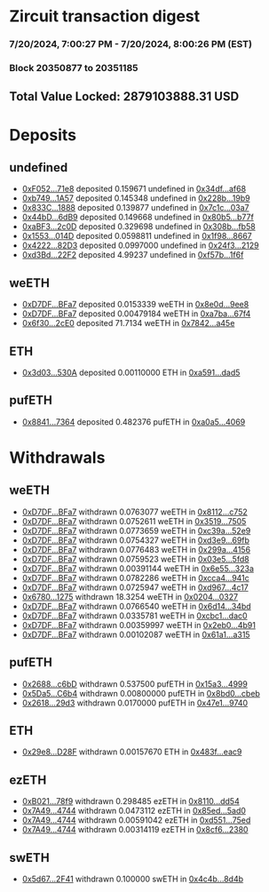 # Zircuit transaction digest
### 7/20/2024, 7:00:27 PM - 7/20/2024, 8:00:26 PM (EST)
### Block 20350877 to 20351185

## Total Value Locked: 2879103888.31 USD

# Deposits
## undefined
- [0xF052...71e8](https://etherscan.io/address/0xF05246de5fA7f8Ea42c5A7FC82f954C2609B71e8) deposited 0.159671 undefined in [0x34df...af68](https://etherscan.io/tx/0xF05246de5fA7f8Ea42c5A7FC82f954C2609B71e8)
- [0xb749...1A57](https://etherscan.io/address/0xb749B51390A77F9b409661E82377BBc111001A57) deposited 0.145348 undefined in [0x228b...19b9](https://etherscan.io/tx/0xb749B51390A77F9b409661E82377BBc111001A57)
- [0x833C...1888](https://etherscan.io/address/0x833C62D4E87eF664947B15Fd97B2cC31B41e1888) deposited 0.139877 undefined in [0x7c1c...03a7](https://etherscan.io/tx/0x833C62D4E87eF664947B15Fd97B2cC31B41e1888)
- [0x44bD...6dB9](https://etherscan.io/address/0x44bD2B834926b2d3586dF936a08765C532616dB9) deposited 0.149668 undefined in [0x80b5...b77f](https://etherscan.io/tx/0x44bD2B834926b2d3586dF936a08765C532616dB9)
- [0xaBF3...2c0D](https://etherscan.io/address/0xaBF3fa3C20D6Ca0A93fa3eFB2cf7eb838eb32c0D) deposited 0.329698 undefined in [0x308b...fb58](https://etherscan.io/tx/0xaBF3fa3C20D6Ca0A93fa3eFB2cf7eb838eb32c0D)
- [0x1553...014D](https://etherscan.io/address/0x15534eD9bc05599E807ada20dBd78A8488aa014D) deposited 0.0598811 undefined in [0x1f98...8667](https://etherscan.io/tx/0x15534eD9bc05599E807ada20dBd78A8488aa014D)
- [0x4222...82D3](https://etherscan.io/address/0x42223c629Ce1ebF184076fD4eB891EdB95a782D3) deposited 0.0997000 undefined in [0x24f3...2129](https://etherscan.io/tx/0x42223c629Ce1ebF184076fD4eB891EdB95a782D3)
- [0xd3Bd...22F2](https://etherscan.io/address/0xd3BdEcF469642C11c2bf07b9E8bF5A8AC8eF22F2) deposited 4.99237 undefined in [0xf57b...1f6f](https://etherscan.io/tx/0xd3BdEcF469642C11c2bf07b9E8bF5A8AC8eF22F2)
## weETH
- [0xD7DF...BFa7](https://etherscan.io/address/0xD7DF7E085214743530afF339aFC420c7c720BFa7) deposited 0.0153339 weETH in [0x8e0d...9ee8](https://etherscan.io/tx/0xD7DF7E085214743530afF339aFC420c7c720BFa7)
- [0xD7DF...BFa7](https://etherscan.io/address/0xD7DF7E085214743530afF339aFC420c7c720BFa7) deposited 0.00479184 weETH in [0xa7ba...67f4](https://etherscan.io/tx/0xD7DF7E085214743530afF339aFC420c7c720BFa7)
- [0x6f30...2cE0](https://etherscan.io/address/0x6f302288A5E693B247fbf9a3c1A21c9f7d4e2cE0) deposited 71.7134 weETH in [0x7842...a45e](https://etherscan.io/tx/0x6f302288A5E693B247fbf9a3c1A21c9f7d4e2cE0)
## ETH
- [0x3d03...530A](https://etherscan.io/address/0x3d030547DC33855FCd25f1167a3D2AB6473b530A) deposited 0.00110000 ETH in [0xa591...dad5](https://etherscan.io/tx/0x3d030547DC33855FCd25f1167a3D2AB6473b530A)
## pufETH
- [0x8841...7364](https://etherscan.io/address/0x8841D690193eA32E153075da4f3de1C57e1d7364) deposited 0.482376 pufETH in [0xa0a5...4069](https://etherscan.io/tx/0x8841D690193eA32E153075da4f3de1C57e1d7364)
# Withdrawals
## weETH
- [0xD7DF...BFa7](https://etherscan.io/address/0xD7DF7E085214743530afF339aFC420c7c720BFa7) withdrawn 0.0763077 weETH in [0x8112...c752](https://etherscan.io/tx/0xD7DF7E085214743530afF339aFC420c7c720BFa7)
- [0xD7DF...BFa7](https://etherscan.io/address/0xD7DF7E085214743530afF339aFC420c7c720BFa7) withdrawn 0.0752611 weETH in [0x3519...7505](https://etherscan.io/tx/0xD7DF7E085214743530afF339aFC420c7c720BFa7)
- [0xD7DF...BFa7](https://etherscan.io/address/0xD7DF7E085214743530afF339aFC420c7c720BFa7) withdrawn 0.0773659 weETH in [0xc39a...52e9](https://etherscan.io/tx/0xD7DF7E085214743530afF339aFC420c7c720BFa7)
- [0xD7DF...BFa7](https://etherscan.io/address/0xD7DF7E085214743530afF339aFC420c7c720BFa7) withdrawn 0.0754327 weETH in [0xd3e9...69fb](https://etherscan.io/tx/0xD7DF7E085214743530afF339aFC420c7c720BFa7)
- [0xD7DF...BFa7](https://etherscan.io/address/0xD7DF7E085214743530afF339aFC420c7c720BFa7) withdrawn 0.0776483 weETH in [0x299a...4156](https://etherscan.io/tx/0xD7DF7E085214743530afF339aFC420c7c720BFa7)
- [0xD7DF...BFa7](https://etherscan.io/address/0xD7DF7E085214743530afF339aFC420c7c720BFa7) withdrawn 0.0759523 weETH in [0x03e5...5fd8](https://etherscan.io/tx/0xD7DF7E085214743530afF339aFC420c7c720BFa7)
- [0xD7DF...BFa7](https://etherscan.io/address/0xD7DF7E085214743530afF339aFC420c7c720BFa7) withdrawn 0.00391144 weETH in [0x6e55...323a](https://etherscan.io/tx/0xD7DF7E085214743530afF339aFC420c7c720BFa7)
- [0xD7DF...BFa7](https://etherscan.io/address/0xD7DF7E085214743530afF339aFC420c7c720BFa7) withdrawn 0.0782286 weETH in [0xcca4...941c](https://etherscan.io/tx/0xD7DF7E085214743530afF339aFC420c7c720BFa7)
- [0xD7DF...BFa7](https://etherscan.io/address/0xD7DF7E085214743530afF339aFC420c7c720BFa7) withdrawn 0.0725947 weETH in [0xd967...4c17](https://etherscan.io/tx/0xD7DF7E085214743530afF339aFC420c7c720BFa7)
- [0x6780...1275](https://etherscan.io/address/0x6780b022B71AF20BE47Ab9991eED903cB7151275) withdrawn 18.3254 weETH in [0x0204...0327](https://etherscan.io/tx/0x6780b022B71AF20BE47Ab9991eED903cB7151275)
- [0xD7DF...BFa7](https://etherscan.io/address/0xD7DF7E085214743530afF339aFC420c7c720BFa7) withdrawn 0.0766540 weETH in [0x6d14...34bd](https://etherscan.io/tx/0xD7DF7E085214743530afF339aFC420c7c720BFa7)
- [0xD7DF...BFa7](https://etherscan.io/address/0xD7DF7E085214743530afF339aFC420c7c720BFa7) withdrawn 0.0335781 weETH in [0xcbc1...dac0](https://etherscan.io/tx/0xD7DF7E085214743530afF339aFC420c7c720BFa7)
- [0xD7DF...BFa7](https://etherscan.io/address/0xD7DF7E085214743530afF339aFC420c7c720BFa7) withdrawn 0.00359997 weETH in [0x2eb0...4b91](https://etherscan.io/tx/0xD7DF7E085214743530afF339aFC420c7c720BFa7)
- [0xD7DF...BFa7](https://etherscan.io/address/0xD7DF7E085214743530afF339aFC420c7c720BFa7) withdrawn 0.00102087 weETH in [0x61a1...a315](https://etherscan.io/tx/0xD7DF7E085214743530afF339aFC420c7c720BFa7)
## pufETH
- [0x2688...c6bD](https://etherscan.io/address/0x26885AaC4D5464834baC92d46C79E461E4Bec6bD) withdrawn 0.537500 pufETH in [0x15a3...4999](https://etherscan.io/tx/0x26885AaC4D5464834baC92d46C79E461E4Bec6bD)
- [0x5Da5...C6b4](https://etherscan.io/address/0x5Da5BADCf0c93EEcC9504F951597D4109339C6b4) withdrawn 0.00800000 pufETH in [0x8bd0...cbeb](https://etherscan.io/tx/0x5Da5BADCf0c93EEcC9504F951597D4109339C6b4)
- [0x2618...29d3](https://etherscan.io/address/0x26186CB1C840791E05740BB7B25929C3884f29d3) withdrawn 0.0170000 pufETH in [0x47e1...9740](https://etherscan.io/tx/0x26186CB1C840791E05740BB7B25929C3884f29d3)
## ETH
- [0x29e8...D28F](https://etherscan.io/address/0x29e8Df40B0c6b7Be0104d46B21ECFbDB1128D28F) withdrawn 0.00157670 ETH in [0x483f...eac9](https://etherscan.io/tx/0x29e8Df40B0c6b7Be0104d46B21ECFbDB1128D28F)
## ezETH
- [0xB021...78f9](https://etherscan.io/address/0xB02145E4d52AFB6497Ec9531dCe5D58826D578f9) withdrawn 0.298485 ezETH in [0x8110...dd54](https://etherscan.io/tx/0xB02145E4d52AFB6497Ec9531dCe5D58826D578f9)
- [0x7A49...4744](https://etherscan.io/address/0x7A493Be5c2ce014cD049Bf178a1ac0Db1B434744) withdrawn 0.0473112 ezETH in [0x85ed...5ad0](https://etherscan.io/tx/0x7A493Be5c2ce014cD049Bf178a1ac0Db1B434744)
- [0x7A49...4744](https://etherscan.io/address/0x7A493Be5c2ce014cD049Bf178a1ac0Db1B434744) withdrawn 0.00591042 ezETH in [0xd551...75ed](https://etherscan.io/tx/0x7A493Be5c2ce014cD049Bf178a1ac0Db1B434744)
- [0x7A49...4744](https://etherscan.io/address/0x7A493Be5c2ce014cD049Bf178a1ac0Db1B434744) withdrawn 0.00314119 ezETH in [0x8cf6...2380](https://etherscan.io/tx/0x7A493Be5c2ce014cD049Bf178a1ac0Db1B434744)
## swETH
- [0x5d67...2F41](https://etherscan.io/address/0x5d67dAEdfFe0d24C6551a83202890257f0ba2F41) withdrawn 0.100000 swETH in [0x4c4b...8d4b](https://etherscan.io/tx/0x5d67dAEdfFe0d24C6551a83202890257f0ba2F41)
